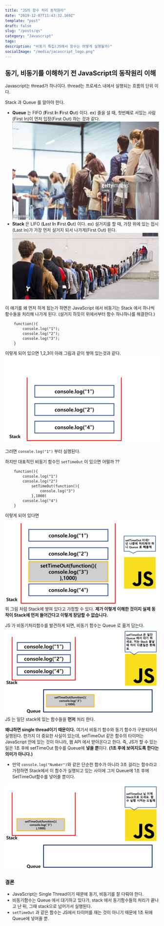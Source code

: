 ```yaml
---
title: "JS의 함수 처리 동작원리"
date: "2019-12-07T11:43:32.169Z"
template: "post"
draft: false
slug: "/posts/qs"
category: "Javascript"
tags:
description: "비동기 특집(JS에서 함수는 어떻게 실행될까)"
socialImage: "/media/jacascript_logo.png"
---
```


## 동기, 비동기를 이해하기 전 JavaScript의 동작원리 이해

Javascript는 thread가 하나이다. thread는 프로세스 내에서 실행되는 흐름의 단위 이다.

Stack 과 Queue 를 알아야 한다.

- **Queue** 는 FIFO (**F**irst **I**n **F**irst **O**ut) 이다.
  ex) 줄을 설 때, 첫번째로 서있는 사람(First In)이 먼저 입장(First Out) 하는 것과 같다.
  ![](/media/Etc/stack.jpg)
- **Stack** 은 LIFO (**L**ast **I**n **F**irst **O**ut) 이다.
  ex) 설거지를 할 때, 가장 위에 있는 접시(Last In)가 가장 먼저 설거지 되서 나가게(First Out) 된다.
  ![](/media/Etc/queue.jpg)

이 얘기를 왜 먼저 하게 됬는가 하면은 JavaScript 에서 비동기는 Stack 에서 하나씩 함수들을 처리해 나가게 된다. (설거지 하듯이 위에서부터 함수 하나하나를 해결한다.)

        function(){
            console.log("1");
            console.log("2");
            console.log("3");
        }

이렇게 되어 있으면 1,2,3이 아래 그림과 같이 쌓여 있는것과 같다.
![](/media/Etc/stack2.png)

그러면 `console.log("1")` 부터 실행된다.

하지만 대표적인 비동기 함수인 `setTimeOut` 이 있으면 어떨까 ??

        function(){
            console.log("1")
            console.log("2")
                setTimeOut(function(){
                    console.log("3")
                },1000)
            console.log("4")
        }

이렇게 되어 있다면
![](/media/Etc/stack3.PNG)
위 그림 처럼 Stack에 쌓여 있다고 가정할 수 있다. **제가 이렇게 이해한 것이지 실제 동작이 Stack에 먼저 들어간다고 이렇게 장담할 수 없습니다.**

JS 가 비동기처리함수를 발견하게 되면, 비동기 함수는 Queue 로 옮겨 담는다.
![](/media/Etc/stack4.PNG)
JS 는 일단 stack에 있는 함수들을 **먼저** 처리 한다.

**왜냐하면 single thread이기 때문이다.**
여기서 비동기 함수와 동기 함수가 구분되어서 실행된다. 한가지 더 중요한 사실이 있는데, setTimeOut 같은 함수의 타이머는 JavaScript 안에 있는 것이 아니라, 웹 API 에서 받아온다고 한다. 즉, JS가 할 수 있는 일은 1초 후에 setTimeOut 함수를 Queue에 **넣을 뿐**이다. **(1초 후에 보여지도록 한다는 의미가 아니다.)**

- 만약 `console.log("Number")`와 같은 단순한 함수가 아니라 3초 걸리는 함수라고 가정하면 Stack에서 이 함수가 실행되고 있는 사이에 그저 Queue에 1초 후에 SetTimeOut함수를 넣어줄 뿐이다.

![](/media/Etc/stack5.PNG)

### 결론

- JavaScript는 Single Thread이기 때문에 동기, 비동기를 잘 다뤄야 한다.
- 비동기함수는 Queue 에서 대기하고 있다가, stack 에서 동기함수들의 처리가 끝나고 난 뒤, 그때 stack으로 넘어가서 실행된다.
- `setTimeOut` 과 같은 함수는 JS에서 타이머를 재는 것이 아니기 때문에 1초 뒤에 Queue에 넣어줄 뿐.
